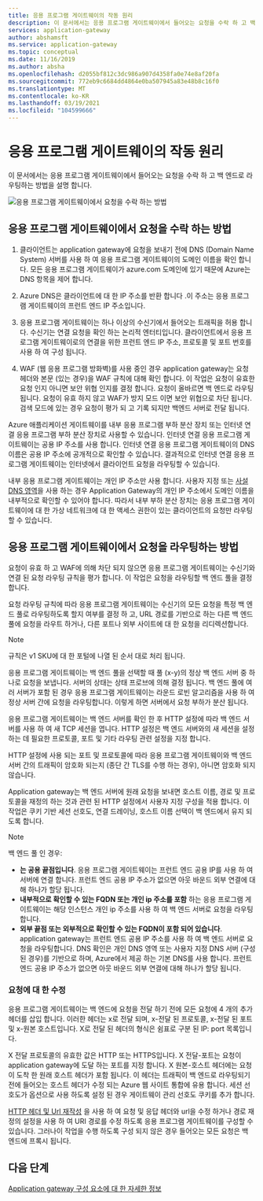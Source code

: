 ```yaml
---
title: 응용 프로그램 게이트웨이의 작동 원리
description: 이 문서에서는 응용 프로그램 게이트웨이에서 들어오는 요청을 수락 하 고 백 엔드로 라우팅하는 방법에 대 한 정보를 제공 합니다.
services: application-gateway
author: abshamsft
ms.service: application-gateway
ms.topic: conceptual
ms.date: 11/16/2019
ms.author: absha
ms.openlocfilehash: d2055bf812c3dc986a907d4358fa0e74e8af20fa
ms.sourcegitcommit: 772eb9c6684dd4864e0ba507945a83e48b8c16f0
ms.translationtype: MT
ms.contentlocale: ko-KR
ms.lasthandoff: 03/19/2021
ms.locfileid: "104599666"
---
```

# <a name="how-an-application-gateway-works"></a>응용 프로그램 게이트웨이의 작동 원리

이 문서에서는 응용 프로그램 게이트웨이에서 들어오는 요청을 수락 하 고 백 엔드로 라우팅하는 방법을 설명 합니다.

![응용 프로그램 게이트웨이에서 요청을 수락 하는 방법](./media/how-application-gateway-works/how-application-gateway-works.png)

## <a name="how-an-application-gateway-accepts-a-request"></a>응용 프로그램 게이트웨이에서 요청을 수락 하는 방법

1. 클라이언트는 application gateway에 요청을 보내기 전에 DNS (Domain Name System) 서버를 사용 하 여 응용 프로그램 게이트웨이의 도메인 이름을 확인 합니다. 모든 응용 프로그램 게이트웨이가 azure.com 도메인에 있기 때문에 Azure는 DNS 항목을 제어 합니다.

2. Azure DNS은 클라이언트에 대 한 IP 주소를 반환 합니다 .이 주소는 응용 프로그램 게이트웨이의 프런트 엔드 IP 주소입니다.

3. 응용 프로그램 게이트웨이는 하나 이상의 수신기에서 들어오는 트래픽을 허용 합니다. 수신기는 연결 요청을 확인 하는 논리적 엔터티입니다. 클라이언트에서 응용 프로그램 게이트웨이로의 연결을 위한 프런트 엔드 IP 주소, 프로토콜 및 포트 번호를 사용 하 여 구성 됩니다.

4. WAF (웹 응용 프로그램 방화벽)를 사용 중인 경우 application gateway는 요청 헤더와 본문 (있는 경우)을 WAF 규칙에 대해 확인 합니다. 이 작업은 요청이 유효한 요청 인지 아니면 보안 위협 인지를 결정 합니다. 요청이 올바르면 백 엔드로 라우팅됩니다. 요청이 유효 하지 않고 WAF가 방지 모드 이면 보안 위협으로 차단 됩니다. 검색 모드에 있는 경우 요청이 평가 되 고 기록 되지만 백엔드 서버로 전달 됩니다.

Azure 애플리케이션 게이트웨이를 내부 응용 프로그램 부하 분산 장치 또는 인터넷 연결 응용 프로그램 부하 분산 장치로 사용할 수 있습니다. 인터넷 연결 응용 프로그램 게이트웨이는 공용 IP 주소를 사용 합니다. 인터넷 연결 응용 프로그램 게이트웨이의 DNS 이름은 공용 IP 주소에 공개적으로 확인할 수 있습니다. 결과적으로 인터넷 연결 응용 프로그램 게이트웨이는 인터넷에서 클라이언트 요청을 라우팅할 수 있습니다.

내부 응용 프로그램 게이트웨이는 개인 IP 주소만 사용 합니다. 사용자 지정 또는 [사설 DNS 영역](../dns/private-dns-overview.md)을 사용 하는 경우 Application Gateway의 개인 IP 주소에서 도메인 이름을 내부적으로 확인할 수 있어야 합니다. 따라서 내부 부하 분산 장치는 응용 프로그램 게이트웨이에 대 한 가상 네트워크에 대 한 액세스 권한이 있는 클라이언트의 요청만 라우팅할 수 있습니다.

## <a name="how-an-application-gateway-routes-a-request"></a>응용 프로그램 게이트웨이에서 요청을 라우팅하는 방법

요청이 유효 하 고 WAF에 의해 차단 되지 않으면 응용 프로그램 게이트웨이는 수신기와 연결 된 요청 라우팅 규칙을 평가 합니다. 이 작업은 요청을 라우팅할 백 엔드 풀을 결정 합니다.

요청 라우팅 규칙에 따라 응용 프로그램 게이트웨이는 수신기의 모든 요청을 특정 백 엔드 풀로 라우팅하도록 할지 여부를 결정 하 고, URL 경로를 기반으로 하는 다른 백 엔드 풀에 요청을 라우트 하거나, 다른 포트나 외부 사이트에 대 한 요청을 리디렉션합니다.
>[!NOTE]
>규칙은 v1 SKU에 대 한 포털에 나열 된 순서 대로 처리 됩니다. 

응용 프로그램 게이트웨이는 백 엔드 풀을 선택할 때 풀 (x-y)의 정상 백 엔드 서버 중 하나로 요청을 보냅니다. 서버의 상태는 상태 프로브에 의해 결정 됩니다. 백 엔드 풀에 여러 서버가 포함 된 경우 응용 프로그램 게이트웨이는 라운드 로빈 알고리즘을 사용 하 여 정상 서버 간에 요청을 라우팅합니다. 이렇게 하면 서버에서 요청 부하가 분산 됩니다.

응용 프로그램 게이트웨이는 백 엔드 서버를 확인 한 후 HTTP 설정에 따라 백 엔드 서버를 사용 하 여 새 TCP 세션을 엽니다. HTTP 설정은 백 엔드 서버와의 새 세션을 설정 하는 데 필요한 프로토콜, 포트 및 기타 라우팅 관련 설정을 지정 합니다.

HTTP 설정에 사용 되는 포트 및 프로토콜에 따라 응용 프로그램 게이트웨이와 백 엔드 서버 간의 트래픽이 암호화 되는지 (종단 간 TLS를 수행 하는 경우), 아니면 암호화 되지 않습니다.

Application gateway는 백 엔드 서버에 원래 요청을 보내면 호스트 이름, 경로 및 프로토콜을 재정의 하는 것과 관련 된 HTTP 설정에서 사용자 지정 구성을 적용 합니다. 이 작업은 쿠키 기반 세션 선호도, 연결 드레이닝, 호스트 이름 선택이 백 엔드에서 유지 되도록 합니다.

 >[!NOTE]
>백 엔드 풀 인 경우:
> - **는 공용 끝점입니다**. 응용 프로그램 게이트웨이는 프런트 엔드 공용 IP를 사용 하 여 서버에 연결 합니다. 프런트 엔드 공용 IP 주소가 없으면 아웃 바운드 외부 연결에 대해 하나가 할당 됩니다.
> - **내부적으로 확인할 수 있는 FQDN 또는 개인 ip 주소를 포함** 하는 응용 프로그램 게이트웨이는 해당 인스턴스 개인 ip 주소를 사용 하 여 백 엔드 서버로 요청을 라우팅합니다.
> - **외부 끝점 또는 외부적으로 확인할 수 있는 FQDN이 포함 되어 있습니다**. application gateway는 프런트 엔드 공용 IP 주소를 사용 하 여 백 엔드 서버로 요청을 라우팅합니다. DNS 확인은 개인 DNS 영역 또는 사용자 지정 DNS 서버 (구성 된 경우)를 기반으로 하며, Azure에서 제공 하는 기본 DNS를 사용 합니다. 프런트 엔드 공용 IP 주소가 없으면 아웃 바운드 외부 연결에 대해 하나가 할당 됩니다.

### <a name="modifications-to-the-request"></a>요청에 대 한 수정

응용 프로그램 게이트웨이는 백 엔드에 요청을 전달 하기 전에 모든 요청에 4 개의 추가 헤더를 삽입 합니다. 이러한 헤더는 x로 전달 되며, x-전달 된 프로토콜, x-전달 된 포트 및 x-원본 호스트입니다. X로 전달 된 헤더의 형식은 쉼표로 구분 된 IP: port 목록입니다.

X 전달 프로토콜의 유효한 값은 HTTP 또는 HTTPS입니다. X 전달-포트는 요청이 application gateway에 도달 하는 포트를 지정 합니다. X 원본-호스트 헤더에는 요청이 도착 한 원래 호스트 헤더가 포함 됩니다. 이 헤더는 트래픽이 백 엔드로 라우팅되기 전에 들어오는 호스트 헤더가 수정 되는 Azure 웹 사이트 통합에 유용 합니다. 세션 선호도가 옵션으로 사용 하도록 설정 된 경우 게이트웨이 관리 선호도 쿠키를 추가 합니다.

[HTTP 헤더 및 Url 재작성](rewrite-http-headers-url.md) 을 사용 하 여 요청 및 응답 헤더와 url을 수정 하거나 경로 재정의 설정을 사용 하 여 URI 경로를 수정 하도록 응용 프로그램 게이트웨이를 구성할 수 있습니다. 그러나이 작업을 수행 하도록 구성 되지 않은 경우 들어오는 모든 요청은 백 엔드에 프록시 됩니다.

## <a name="next-steps"></a>다음 단계

[Application gateway 구성 요소에 대 한 자세한 정보](application-gateway-components.md)

